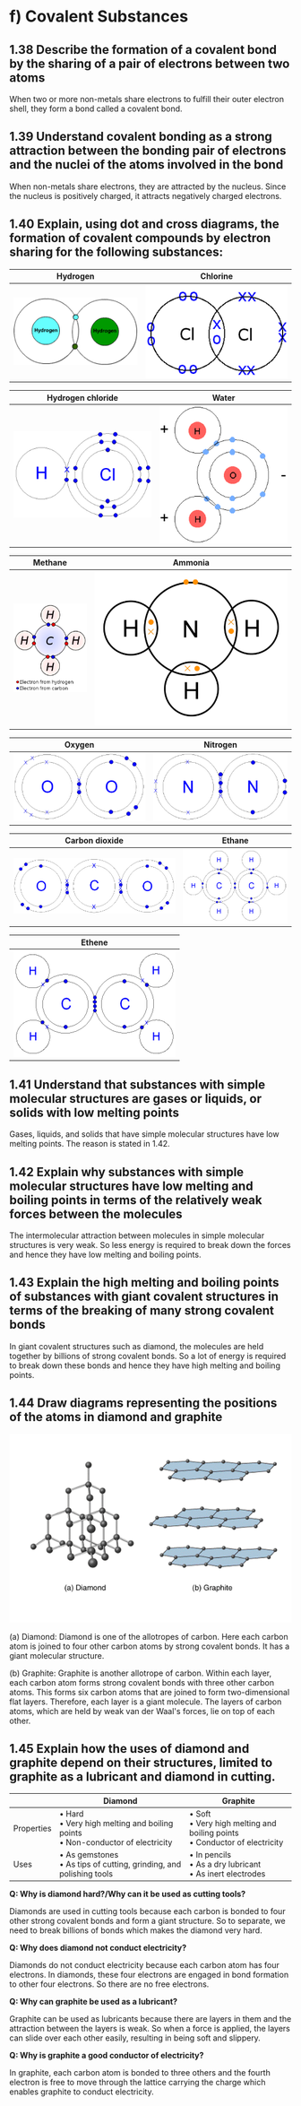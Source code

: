 # f) Covalent Substances

## 1.38 Describe the formation of a covalent bond by the sharing of a pair of electrons between two atoms

When two or more non-metals share electrons to fulfill their outer electron shell, they form a bond called a covalent bond.

## 1.39 Understand covalent bonding as a strong attraction between the bonding pair of electrons and the nuclei of the atoms involved in the bond

When non-metals share electrons, they are attracted by the nucleus. Since the nucleus is positively charged, it attracts negatively charged electrons.

## 1.40 Explain, using dot and cross diagrams, the formation of covalent compounds by electron sharing for the following substances:

| Hydrogen                        | Chlorine                        |
| ------------------------------- | ------------------------------- |
| ![Image](../images/image23.png) | ![Image](../images/image24.png) |

| Hydrogen chloride               | Water                           |
| ------------------------------- | ------------------------------- |
| ![Image](../images/image25.png) | ![Image](../images/image26.png) |

| Methane                         | Ammonia                         |
| ------------------------------- | ------------------------------- |
| ![Image](../images/image27.png) | ![Image](../images/image28.png) |

| Oxygen                          | Nitrogen                        |
| ------------------------------- | ------------------------------- |
| ![Image](../images/image29.png) | ![Image](../images/image30.png) |

| Carbon dioxide                  | Ethane                          |
| ------------------------------- | ------------------------------- |
| ![Image](../images/image31.png) | ![Image](../images/image32.png) |

| Ethene                          |
| ------------------------------- |
| ![Image](../images/image33.png) |

## 1.41 Understand that substances with simple molecular structures are gases or liquids, or solids with low melting points

Gases, liquids, and solids that have simple molecular structures have low melting points. The reason is stated in 1.42.

## 1.42 Explain why substances with simple molecular structures have low melting and boiling points in terms of the relatively weak forces between the molecules

The intermolecular attraction between molecules in simple molecular structures is very weak. So less energy is required to break down the forces and hence they have low melting and boiling points.

## 1.43 Explain the high melting and boiling points of substances with giant covalent structures in terms of the breaking of many strong covalent bonds

In giant covalent structures such as diamond, the molecules are held together by billions of strong covalent bonds. So a lot of energy is required to break down these bonds and hence they have high melting and boiling points.

## 1.44 Draw diagrams representing the positions of the atoms in diamond and graphite

![Image](../images/image34.png)

(a) Diamond: Diamond is one of the allotropes of carbon. Here each carbon atom is joined to four other carbon atoms by strong covalent bonds. It has a giant molecular structure.

(b) Graphite: Graphite is another allotrope of carbon. Within each layer, each carbon atom forms strong covalent bonds with three other carbon atoms. This forms six carbon atoms that are joined to form two-dimensional flat layers. Therefore, each layer is a giant molecule. The layers of carbon atoms, which are held by weak van der Waal's forces, lie on top of each other.

## 1.45 Explain how the uses of diamond and graphite depend on their structures, limited to graphite as a lubricant and diamond in cutting.

|            | Diamond                                                                            | Graphite                                                                       |
| ---------- | ---------------------------------------------------------------------------------- | ------------------------------------------------------------------------------ |
| Properties | • Hard<br>• Very high melting and boiling points<br>• Non-conductor of electricity | • Soft<br>• Very high melting and boiling points<br>• Conductor of electricity |
| Uses       | • As gemstones<br>• As tips of cutting, grinding, and polishing tools              | • In pencils<br>• As a dry lubricant<br>• As inert electrodes                  |

**Q: Why is diamond hard?/Why can it be used as cutting tools?**

Diamonds are used in cutting tools because each carbon is bonded to four other strong covalent bonds and form a giant structure. So to separate, we need to break billions of bonds which makes the diamond very hard.

**Q: Why does diamond not conduct electricity?**

Diamonds do not conduct electricity because each carbon atom has four electrons. In diamonds, these four electrons are engaged in bond formation to other four electrons. So there are no free electrons.

**Q: Why can graphite be used as a lubricant?**

Graphite can be used as lubricants because there are layers in them and the attraction between the layers is weak. So when a force is applied, the layers can slide over each other easily, resulting in being soft and slippery.

**Q: Why is graphite a good conductor of electricity?**

In graphite, each carbon atom is bonded to three others and the fourth electron is free to move through the lattice carrying the charge which enables graphite to conduct electricity.
